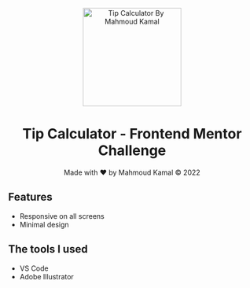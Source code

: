 <p align="center">
  <a href="https://immahmoudkamal.github.io/tip-calculator/">
    <img src="https://immahmoudkamal.github.io/tip-calculator/img/favicon.svg" alt="Tip Calculator By Mahmoud Kamal" width="200" height="200">
  </a>
</p>

<h1 align="center">Tip Calculator - Frontend Mentor Challenge</h1>

<p align="center">Made with ❤️ by Mahmoud Kamal &copy; 2022</p>

## Features

- Responsive on all screens
- Minimal design

## The tools I used

- VS Code
- Adobe Illustrator
